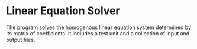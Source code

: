 # Linear Equation Solver

The program solves the homogenous linear equation
system determined by its matrix of coefficients. It includes
a test unit and a collection of input and output files.
